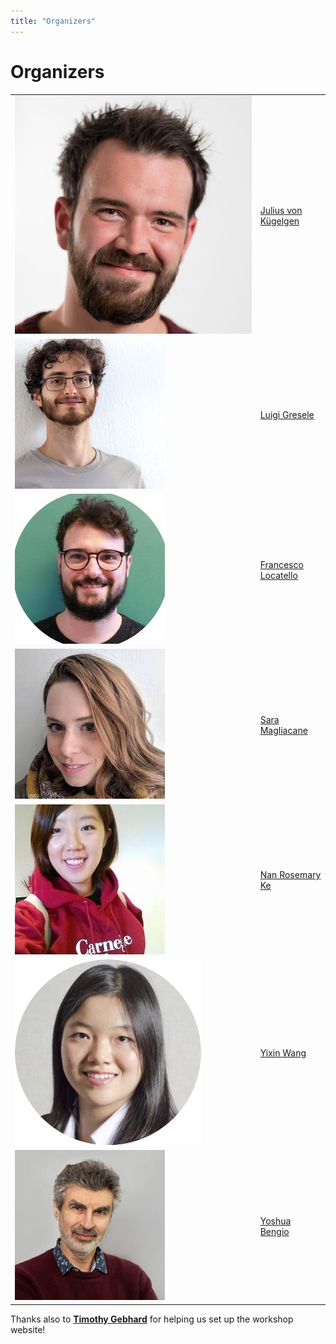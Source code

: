 ```yaml
---
title: "Organizers"
---
```


# Organizers

<table class="list-of-people">
    <tr>
        <td><img src="/julius.png"></td>
        <td><a href="https://sites.google.com/view/julius-von-kuegelgen/home">Julius von Kügelgen</a></td>
    </tr>
    <tr>
        <td><img src="/luigi.jpg"></td>
        <td><a href="https://ei.is.mpg.de/person/lgresele">Luigi Gresele</a></td>
    </tr>
    <tr>
        <td><img src="/francesco.jpg"></td>
        <td><a href="https://www.francescolocatello.com/">Francesco Locatello</a></td>
    </tr>
    <tr>
        <td><img src="/sara.jpg"></td>
        <td><a href="https://smaglia.wordpress.com/">Sara Magliacane</a></td>
    </tr>
    <tr>
        <td><img src="/nan.jpg"></td>
        <td><a href="https://nke001.github.io/">Nan Rosemary Ke</a></td>
    </tr>
    <tr>
        <td><img src="/yixin.png"></td>
        <td><a href="https://yixinwang.github.io/">Yixin Wang</a></td>
    </tr>
    <tr>
        <td><img src="/yoshua.jpg"></td>
        <td><a href="https://yoshuabengio.org/">Yoshua Bengio</a></td>
    </tr>
</table>


Thanks also to [**Timothy Gebhard**](https://timothygebhard.de/) for helping us set up the workshop website!
